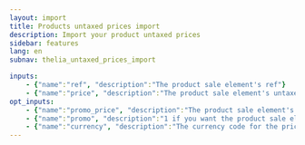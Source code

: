 ```yaml
---
layout: import
title: Products untaxed prices import
description: Import your product untaxed prices
sidebar: features
lang: en
subnav: thelia_untaxed_prices_import

inputs:
    - {"name":"ref", "description":"The product sale element's ref"}
    - {"name":"price", "description":"The product sale element's untaxed price"}
opt_inputs:
    - {"name":"promo_price", "description":"The product sale element's untaxed promo price"}
    - {"name":"promo", "description":"1 if you want the product sale element to be in promo, 0 or empty if not"}
    - {"name":"currency", "description":"The currency code for the prices ( EUR, USD, ... )"}
---
```

